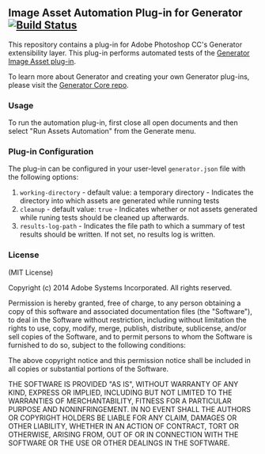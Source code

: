 ## Image Asset Automation Plug-in for Generator [![Build Status](https://travis-ci.org/adobe-photoshop/generator-assets-automation.png?branch=master)](https://travis-ci.org/adobe-photoshop/generator-assets-automation)

This repository contains a plug-in for Adobe Photoshop CC's Generator extensibility layer. This plug-in performs automated tests of the [Generator Image Asset plug-in](https://github.com/adobe-photoshop/generator-assets). 

To learn more about Generator and creating your own Generator plug-ins, please visit the [Generator Core repo](https://github.com/adobe-photoshop/generator-core).

### Usage

To run the automation plug-in, first close all open documents and then select "Run Assets Automation" from the Generate menu.

### Plug-in Configuration

The plug-in can be configured in your user-level `generator.json` file with the following options:

1. `working-directory` - default value: a temporary directory - Indicates the directory into which assets are generated while running tests
2. `cleanup` - default value: `true` - Indicates whether or not assets generated while runing tests should be cleaned up afterwards.
3. `results-log-path` - Indicates the file path to which a summary of test results should be written. If not set, no results log is written.

### License

(MIT License)

Copyright (c) 2014 Adobe Systems Incorporated. All rights reserved.

Permission is hereby granted, free of charge, to any person obtaining a
copy of this software and associated documentation files (the "Software"),
to deal in the Software without restriction, including without limitation
the rights to use, copy, modify, merge, publish, distribute, sublicense,
and/or sell copies of the Software, and to permit persons to whom the
Software is furnished to do so, subject to the following conditions:

The above copyright notice and this permission notice shall be included in
all copies or substantial portions of the Software.

THE SOFTWARE IS PROVIDED "AS IS", WITHOUT WARRANTY OF ANY KIND, EXPRESS OR
IMPLIED, INCLUDING BUT NOT LIMITED TO THE WARRANTIES OF MERCHANTABILITY,
FITNESS FOR A PARTICULAR PURPOSE AND NONINFRINGEMENT. IN NO EVENT SHALL THE
AUTHORS OR COPYRIGHT HOLDERS BE LIABLE FOR ANY CLAIM, DAMAGES OR OTHER
LIABILITY, WHETHER IN AN ACTION OF CONTRACT, TORT OR OTHERWISE, ARISING
FROM, OUT OF OR IN CONNECTION WITH THE SOFTWARE OR THE USE OR OTHER
DEALINGS IN THE SOFTWARE.
